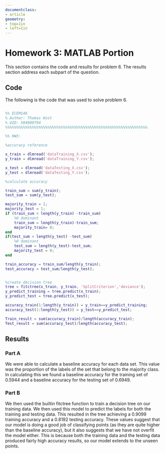```yaml
---
documentclass:
- article
geometry:
- top=1in
- left=1in
---
```


# Homework 3: MATLAB Portion

This section contains the code and results for problem 6. The results section address each subpart of the question.

## Code

The following is the code that was used to solve problem 6.

```MATLAB

%% ECEM146
% Author: Thomas Kost
% UID: 504989794
%%%%%%%%%%%%%%%%%%%%%%%%%%%%%%%%%%%%%%%%%%%%%%%%%%%%%%%%%%%%%%%%

%% HW3:

%accuracy reference

x_train = dlmread('dataTraining_X.csv');
y_train = dlmread('dataTraining_Y.csv');

x_test = dlmread('dataTesting_X.csv');
y_test = dlmread('dataTesting_Y.csv');

%calculate accuracy

train_sum = sum(y_train); 
test_sum = sum(y_test);

majority_train = 1;
majority_test = 1;
if (train_sum < length(y_train) -train_sum)
    %0 dominant
    train_sum = length(y_train)-train_sum;
    majority_train= 0;
end
if(test_sum < length(y_test) -test_sum)
    %0 dominant
    test_sum = length(y_test)-test_sum;
    majority_test = 0;
end

train_accuracy = train_sum/length(y_train);
test_accuracy = test_sum/length(y_test);


%create decision tree
tree = fitctree(x_train, y_train, 'SplitCriterion','deviance');
y_predict_training = tree.predict(x_train);
y_predict_test = tree.predict(x_test);

accuracy_train(1:length(y_train)) = y_train==y_predict_training;
accuracy_test(1:length(y_test)) = y_test==y_predict_test;

Train_result = sum(accuracy_train)/length(accuracy_train);
Test_result = sum(accuracy_test)/length(accuracy_test);
```

## Results

### Part A

We were able to calculate a baseline accuracy for each data set. This value was the proportion of the labels of the set that belong to the majority class. In calculating this we found a baseline accuracy for the training set of 0.5944 and a baseline accuracy for the testing set of 0.6949.

### Part B

We then used the builtin fitctree function to train a decision tree on our training data. We then used this model to predict the labels for both the training and testing data. This resulted in the tree achieving a 0.9099 training accuracy and a 0.8192 testing accuracy. These values suggest that our model is doing a good job of classifying points (as they are quite higher than the baseline accuracy), but it also suggests that we have not overfit the model either. This is because both the training data and the testing data produced fairly high accuracy results, so our model extends to the unseen points. 

